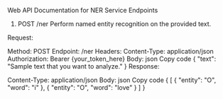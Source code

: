 Web API Documentation for NER Service
Endpoints
1. POST /ner
Perform named entity recognition on the provided text.

Request:

Method: POST
Endpoint: /ner
Headers:
Content-Type: application/json
Authorization: Bearer {your_token_here}
Body:
json
Copy code
{
  "text": "Sample text that you want to analyze."
}
Response:

Content-Type: application/json
Body:
json
Copy code
{
  [
    {
        "entity": "O",
        "word": "i"
    },
    {
        "entity": "O",
        "word": "love"
    }
  ]
}
